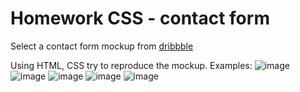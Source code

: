 # Homework CSS - contact form
Select a contact form mockup from [dribbble](http://dribbble.com)

Using HTML, CSS try to reproduce the mockup.
Examples:
![image](https://user-images.githubusercontent.com/61597725/226449824-942ebebe-4b19-4109-ba9e-42bc67e0642b.png)
![image](https://user-images.githubusercontent.com/61597725/226449857-8eda3268-6830-491a-8fa8-8d679e076066.png)
![image](https://user-images.githubusercontent.com/61597725/226449876-22236026-0a36-447d-934a-780434379e44.png)
![image](https://user-images.githubusercontent.com/61597725/226449910-65938853-647a-4974-9540-490ee980c600.png)
![image](https://user-images.githubusercontent.com/61597725/226449948-64a2ed8e-45d3-46c8-be8f-812ab4aef4d4.png)

